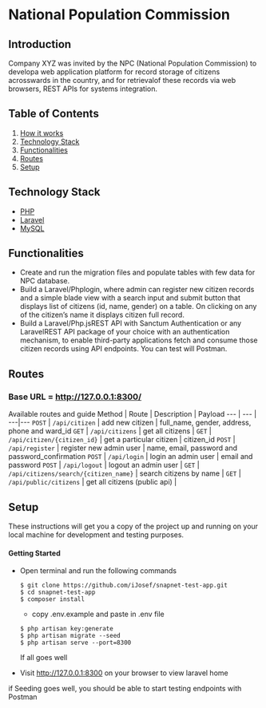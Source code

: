 # National Population Commission

## Introduction

Company XYZ was invited by the NPC (National Population Commission) to developa web application platform for record storage of citizens acrosswards in the country, and  for retrievalof  these  records  via  web  browsers,  REST  APIs  for  systems integration.


## Table of Contents
1. <a href="#how-it-works">How it works</a>
2. <a href="#technology-stack">Technology Stack</a>
3. <a href="#functionalities">Functionalities</a>
4. <a href="#routes">Routes</a>
5. <a href="#setup">Setup</a>


## Technology Stack
  - [PHP](https://www.php.net)
  - [Laravel](https://laravel.com)
  - [MySQL](https://www.mysql.com/)

## Functionalities
* Create and run the migration files and populate tables with few data for NPC database.
* Build a Laravel/Phplogin, where admin can register new citizen records and a simple blade  view  with  a  search  input  and  submit  button  that  displays  list  of  citizens  (id, name, gender) on a table. On clicking on any of the citizen’s name it displays citizen full record.
* Build a Laravel/Php.jsREST API with Sanctum Authentication or any LaravelREST API package  of  your  choice  with  an  authentication  mechanism,  to  enable  third-party applications fetch and consume those citizen records using API endpoints. You can test will Postman.

## Routes

### Base URL = http://127.0.0.1:8300/
Available routes and guide
Method | Route | Description | Payload
--- | --- | ---|---
`POST` | `/api/citizen` | add new citizen | full_name, gender, address, phone and ward_id
`GET` | `/api/citizens` | get all citizens | 
`GET` | `/api/citizen/{citizen_id}` | get a particular citizen | citizen_id
`POST` | `/api/register` | register new admin user | name, email, password and password_confirmation
`POST` | `/api/login` | login an admin user | email and password
`POST` | `/api/logout` | logout an admin user | 
`GET` | `/api/citizens/search/{citizen_name}` | search citizens by name | 
`GET` | `/api/public/citizens` | get all citizens (public api) |

## Setup
These instructions will get you a copy of the project up and running on your local machine for development and testing purposes.

  #### Getting Started
  - Open terminal and run the following commands
    ```
    $ git clone https://github.com/iJosef/snapnet-test-app.git
    $ cd snapnet-test-app
    $ composer install
    ```
    - copy .env.example and paste in .env file

    ```
    $ php artisan key:generate
    $ php artisan migrate --seed
    $ php artisan serve --port=8300
    ```
    If all goes well 
  - Visit http://127.0.0.1:8300 on your browser to view laravel home
  
  if Seeding goes well, you should be able to start testing endpoints with Postman

